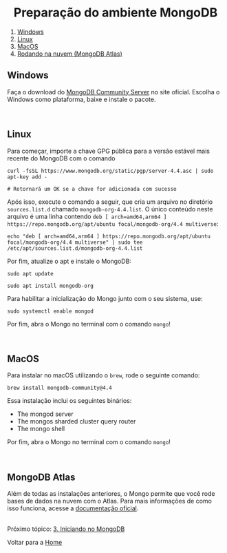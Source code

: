 <h1 align="center" id="preparacao-ambiente">Preparação do ambiente MongoDB</h1>

1. <a href="#windows">Windows</a>
2. <a href="#linux">Linux</a>
3. <a href="#mac">MacOS</a>
4. <a href="#atlas">Rodando na nuvem (MongoDB Atlas)</a>

<h2 id="windows">Windows</h2>

Faça o download do [MongoDB Community Server](https://www.mongodb.com/try/download/community) no site oficial. Escolha o Windows como plataforma, baixe e instale o pacote.

<br/>
<h2 id="linux">Linux</h2>

Para começar, importe a chave GPG pública para a versão estável mais recente do MongoDB com o comando 

```
curl -fsSL https://www.mongodb.org/static/pgp/server-4.4.asc | sudo apt-key add -

# Retornará um OK se a chave for adicionada com sucesso
```

Após isso, execute o comando a seguir, que cria um arquivo no diretório `sources.list.d` chamado `mongodb-org-4.4.list`. O único conteúdo neste arquivo é uma linha contendo `deb [ arch=amd64,arm64 ] https://repo.mongodb.org/apt/ubuntu focal/mongodb-org/4.4 multiverse`:

```
echo "deb [ arch=amd64,arm64 ] https://repo.mongodb.org/apt/ubuntu focal/mongodb-org/4.4 multiverse" | sudo tee /etc/apt/sources.list.d/mongodb-org-4.4.list
```

Por fim, atualize o apt e instale o MongoDB:
```
sudo apt update

sudo apt install mongodb-org
```

Para habilitar a inicialização do Mongo junto com o seu sistema, use:

```
sudo systemctl enable mongod
```

Por fim, abra o Mongo no terminal com o comando `mongo`!

<br/>
<h2 id="mac">MacOS</h2>

Para instalar no macOS utilizando o `brew`, rode o seguinte comando:

```
brew install mongodb-community@4.4
```

Essa instalação inclui os seguintes binários:

- The mongod server
- The mongos sharded cluster query router
- The mongo shell

Por fim, abra o Mongo no terminal com o comando `mongo`!

<br/>
<h2 id="atlas">MongoDB Atlas</h2>

Além de todas as instalações anteriores, o Mongo permite que você rode bases de dados na nuvem com o Atlas. Para mais informações de como isso funciona, acesse a [documentação oficial](https://www.mongodb.com/cloud/atlas).

<br/>
Próximo tópico: <a href="3-iniciando-mongo.md#iniciando-mongo">3. Iniciando no MongoDB</a>

Voltar para a <a href="../README.md#readme">Home</a>
